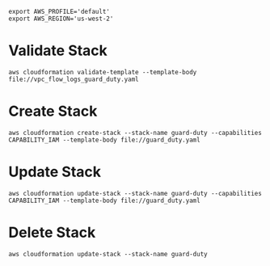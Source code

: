 ```
export AWS_PROFILE='default'
export AWS_REGION='us-west-2'
```

# Validate Stack
`aws cloudformation validate-template --template-body file://vpc_flow_logs_guard_duty.yaml`

# Create Stack
`aws cloudformation create-stack --stack-name guard-duty --capabilities CAPABILITY_IAM --template-body file://guard_duty.yaml`

# Update Stack
`aws cloudformation update-stack --stack-name guard-duty --capabilities CAPABILITY_IAM --template-body file://guard_duty.yaml`

# Delete Stack
`aws cloudformation update-stack --stack-name guard-duty`